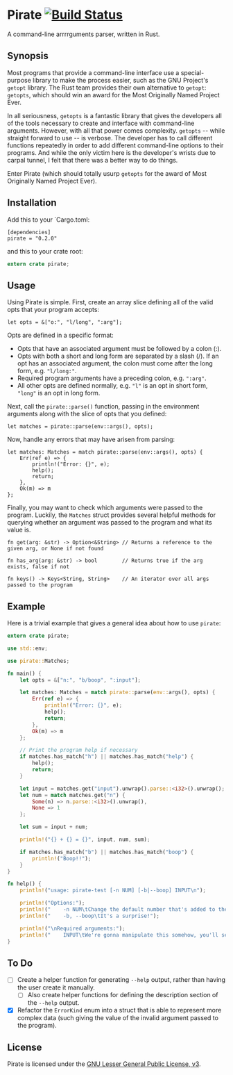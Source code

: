 Pirate [![Build Status](https://travis-ci.org/zcdziura/pirate.svg?branch=master)](https://travis-ci.org/zcdziura/pirate)
======

A command-line arrrrguments parser, written in Rust.

Synopsis
--------

Most programs that provide a command-line interface use a special-purpose library to make the
process easier, such as the GNU Project's `getopt` library. The Rust team provides their own
alternative to `getopt`: `getopts`, which should win an award for the Most Originally Named Project
Ever.

In all seriousness, `getopts` is a fantastic library that gives the developers all of the tools
necessary to create and interface with command-line arguments. However, with all that power comes
complexity. `getopts` -- while straight forward to use -- is verbose. The developer has to call
different functions repeatedly in order to add different command-line options to their programs. And
while the only victim here is the developer's wrists due to carpal tunnel, I felt that there was a
better way to do things.

Enter Pirate (which should totally usurp `getopts` for the award of Most Originally Named Project Ever).

Installation
------------

Add this to your `Cargo.toml:

```
[dependencies]
pirate = "0.2.0"
```

and this to your crate root:

```rust
extern crate pirate;
```

Usage
-----

Using Pirate is simple. First, create an array slice defining all of the valid opts that your
program accepts:

`let opts = &["o:", "l/long", ":arg"];`

Opts are defined in a specific format:

  * Opts that have an associated argument must be followed by a colon (:).
  * Opts with both a short and long form are separated by a slash (/). If an opt has an associated
    argument, the colon must come after the long form, e.g. `"l/long:"`.
  * Required program arguments have a preceding colon, e.g. `":arg"`.
  * All other opts are defined normally, e.g. `"l"` is an opt in short form, `"long"` is an opt in
    long form.

Next, call the `pirate::parse()` function, passing in the environment arguments along with the slice
of opts that you defined:

`let matches = pirate::parse(env::args(), opts);`

Now, handle any errors that may have arisen from parsing:

```
let matches: Matches = match pirate::parse(env::args(), opts) {
    Err(ref e) => {
        println!("Error: {}", e);
        help();
        return;
    },
    Ok(m) => m
};
```

Finally, you may want to check which arguments were passed to the program. Luckily, the `Matches`
struct provides several helpful methods for querying whether an argument was passed to the program
and what its value is.

```
fn get(arg: &str) -> Option<&String> // Returns a reference to the given arg, or None if not found

fn has_arg(arg: &str) -> bool        // Returns true if the arg exists, false if not

fn keys() -> Keys<String, String>    // An iterator over all args passed to the program
```

Example
-------

Here is a trivial example that gives a general idea about how to use `pirate`:

```rust
extern crate pirate;

use std::env;

use pirate::Matches;

fn main() {
    let opts = &["n:", "b/boop", ":input"];

    let matches: Matches = match pirate::parse(env::args(), opts) {
        Err(ref e) => {
            println!("Error: {}", e);
            help();
            return;
        },
        Ok(m) => m
    };

    // Print the program help if necessary
    if matches.has_match("h") || matches.has_match("help") {
        help();
        return;
    }

    let input = matches.get("input").unwrap().parse::<i32>().unwrap();
    let num = match matches.get("n") {
        Some(n) => n.parse::<i32>().unwrap(),
        None => 1
    };

    let sum = input + num; 

    println!("{} + {} = {}", input, num, sum); 

    if matches.has_match("b") || matches.has_match("boop") {
        println!("Boop!!");
    }
}

fn help() {
    println!("usage: pirate-test [-n NUM] [-b|--boop] INPUT\n");

    println!("Options:");
    println!("    -n NUM\tChange the default number that's added to the input");
    println!("    -b, --boop\tIt's a surprise!");

    println!("\nRequired arguments:");
    println!("    INPUT\tWe're gonna manipulate this somehow, you'll see!");
}
```

To Do
-----

- [ ] Create a helper function for generating `--help` output, rather than having the user create it
manually.
  - [ ] Also create helper functions for defining the description section of the `--help` output.
- [x] Refactor the `ErrorKind` enum into a struct that is able to represent more complex data (such
  giving the value of the invalid argument passed to the program).

License
-------

Pirate is licensed under the [GNU Lesser General Public License, v3](https://www.gnu.org/licenses/lgpl.html).
